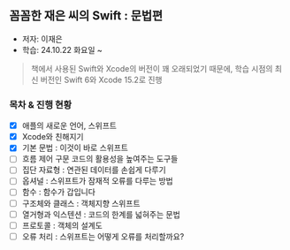 ## 꼼꼼한 재은 씨의 Swift : 문법편

- 저자: 이재은
- 학습: 24.10.22 화요일 ~

> 책에서 사용된 Swift와 Xcode의 버전이 꽤 오래되었기 때문에, 학습 시점의 최신 버전인 Swift 6와 Xcode 15.2로 진행

### 목차 & 진행 현황

- [x] 애플의 새로운 언어, 스위프트
- [x] Xcode와 친해지기
- [x] 기본 문법 : 이것이 바로 스위프트
- [ ] 흐름 제어 구문 코드의 활용성을 높여주는 도구들
- [ ] 집단 자료형 : 연관된 데이터를 손쉽게 다루기
- [ ] 옵셔널 : 스위프트가 잠재적 오류를 다루는 방법
- [ ] 함수 : 함수가 갑입니다
- [ ] 구조체와 클래스 : 객체지향 스위프트
- [ ] 열거형과 익스텐션 : 코드의 한계를 넓혀주는 문법
- [ ] 프로토콜 : 객체의 설계도
- [ ] 오류 처리 : 스위프트는 어떻게 오류를 처리할까요?
